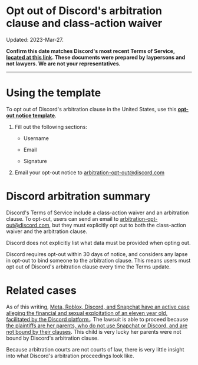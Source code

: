 Opt out of Discord's arbitration clause and class-action waiver
===

Updated: 2023-Mar-27.

**Confirm this date matches Discord's most recent Terms of Service, [located at this link](https://discord.com/terms). These documents were prepared by laypersons and not lawyers. We are not your representatives.**

---

# Using the template

To opt out of Discord's arbitration clause in the United States, use this **[opt-out notice template](./discord_opt_out_template.md)**.

1. Fill out the following sections:

    - Username

    - Email

    - Signature

2. Email your opt-out notice to [arbitration-opt-out@discord.com](mailto:arbitration-opt-out@discord.com)


# Discord arbitration summary

Discord's Terms of Service include a class-action waiver and an arbitration clause. To opt-out, users can send an email to [arbitration-opt-out@discord.com](mailto:arbitration-opt-out@discord.com), but they must explicitly opt out to both the class-action waiver and the arbitration clause.

Discord does not explicitly list what data must be provided when opting out.

Discord requires opt-out within 30 days of notice, and considers any lapse in opt-out to bind someone to the arbitration clause. This means users must opt out of Discord's arbitration clause every time the Terms update.

# Related cases

As of this writing, [Meta, Roblox, Discord, and Snapchat have an active case alleging the financial and sexual exploitation of an eleven year old, facilitated by the Discord platform.](https://socialmediavictims.org/press-releases/smvlc-files-first-lawsuit-against-roblox-discord/). The lawsuit is able to proceed because [the plaintiffs are her parents, who do not use Snapchat or Discord, and are not bound by their clauses](https://socialmediavictims.org/wp-content/uploads/2022/10/C.U.-S.U.-Complaint-10_4_22-Filed.pdf). This child is very lucky her parents were not bound by Discord's arbitration clause.

Because arbitration courts are not courts of law, there is very little insight into what Discord's arbitration proceedings look like. 